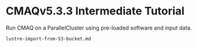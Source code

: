 # CMAQv5.3.3 Intermediate Tutorial

Run CMAQ on a ParallelCluster using pre-loaded software and input data.

```{toctree}
lustre-import-from-S3-bucket.md
